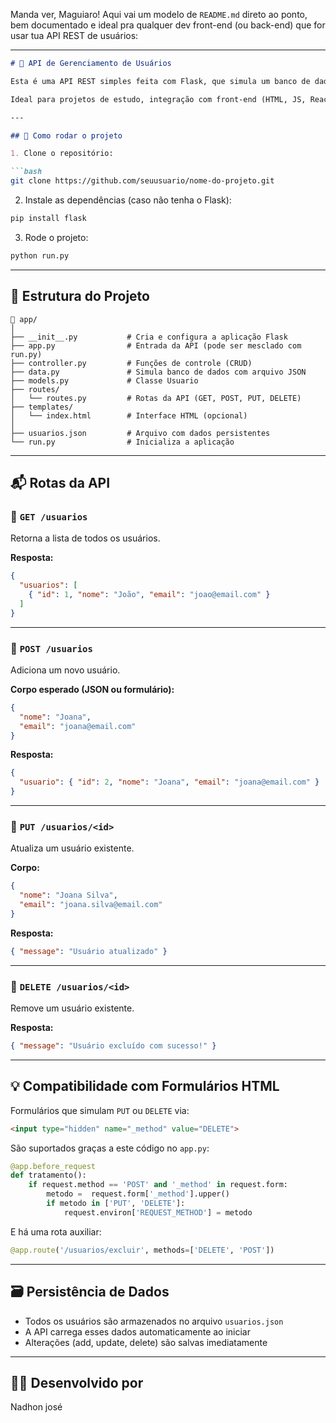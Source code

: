 Manda ver, Maguiaro! Aqui vai um modelo de `README.md` direto ao ponto, bem documentado e ideal pra qualquer dev front-end (ou back-end) que for usar tua API REST de usuários:

---

````markdown
# 🧠 API de Gerenciamento de Usuários

Esta é uma API REST simples feita com Flask, que simula um banco de dados utilizando um arquivo JSON (`usuarios.json`) como persistência de dados.

Ideal para projetos de estudo, integração com front-end (HTML, JS, React, etc) ou testes em ferramentas como Postman/Insomnia.

---

## 🚀 Como rodar o projeto

1. Clone o repositório:

```bash
git clone https://github.com/seuusuario/nome-do-projeto.git
````

2. Instale as dependências (caso não tenha o Flask):

```bash
pip install flask
```

3. Rode o projeto:

```bash
python run.py
```

---

## 📁 Estrutura do Projeto

```
📂 app/
│
├── __init__.py           # Cria e configura a aplicação Flask
├── app.py                # Entrada da API (pode ser mesclado com run.py)
├── controller.py         # Funções de controle (CRUD)
├── data.py               # Simula banco de dados com arquivo JSON
├── models.py             # Classe Usuario
├── routes/
│   └── routes.py         # Rotas da API (GET, POST, PUT, DELETE)
├── templates/
│   └── index.html        # Interface HTML (opcional)
│
├── usuarios.json         # Arquivo com dados persistentes
└── run.py                # Inicializa a aplicação
```

---

## 📬 Rotas da API

### 🔹 `GET /usuarios`

Retorna a lista de todos os usuários.

**Resposta:**

```json
{
  "usuarios": [
    { "id": 1, "nome": "João", "email": "joao@email.com" }
  ]
}
```

---

### 🔹 `POST /usuarios`

Adiciona um novo usuário.

**Corpo esperado (JSON ou formulário):**

```json
{
  "nome": "Joana",
  "email": "joana@email.com"
}
```

**Resposta:**

```json
{
  "usuario": { "id": 2, "nome": "Joana", "email": "joana@email.com" }
}
```

---

### 🔹 `PUT /usuarios/<id>`

Atualiza um usuário existente.

**Corpo:**

```json
{
  "nome": "Joana Silva",
  "email": "joana.silva@email.com"
}
```

**Resposta:**

```json
{ "message": "Usuário atualizado" }
```

---

### 🔹 `DELETE /usuarios/<id>`

Remove um usuário existente.

**Resposta:**

```json
{ "message": "Usuário excluído com sucesso!" }
```

---

## 💡 Compatibilidade com Formulários HTML

Formulários que simulam `PUT` ou `DELETE` via:

```html
<input type="hidden" name="_method" value="DELETE">
```

São suportados graças a este código no `app.py`:

```python
@app.before_request
def tratamento():
    if request.method == 'POST' and '_method' in request.form:
        metodo =  request.form['_method'].upper()
        if metodo in ['PUT', 'DELETE']:
            request.environ['REQUEST_METHOD'] = metodo
```

E há uma rota auxiliar:

```python
@app.route('/usuarios/excluir', methods=['DELETE', 'POST'])
```

---

## 🗃️ Persistência de Dados

* Todos os usuários são armazenados no arquivo `usuarios.json`
* A API carrega esses dados automaticamente ao iniciar
* Alterações (add, update, delete) são salvas imediatamente

---

## 👨‍💻 Desenvolvido por

Nadhon josé